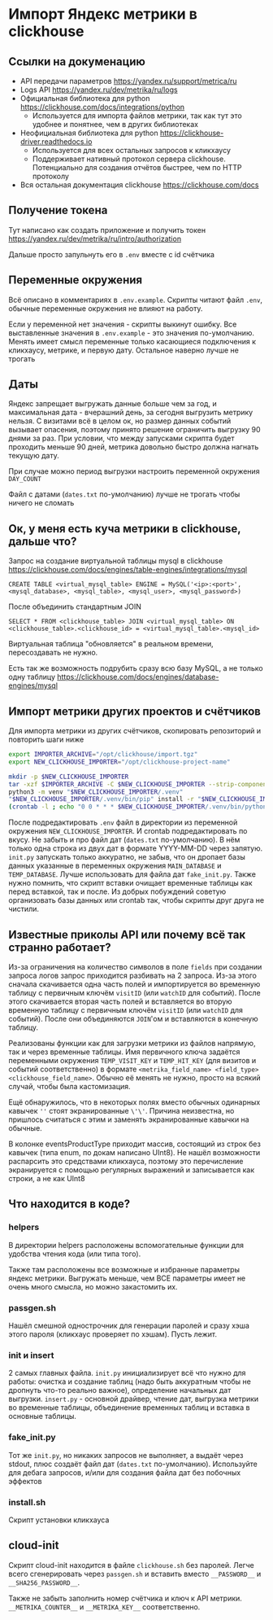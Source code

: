 # Импорт Яндекс метрики в clickhouse

## Ссылки на докуменацию

- API передачи параметров <https://yandex.ru/support/metrica/ru>
- Logs API <https://yandex.ru/dev/metrika/ru/logs>
- Официальная библиотека для python <https://clickhouse.com/docs/integrations/python>
  - Используется для импорта файлов метрики, так как тут это удобнее и понятнее, чем в других библиотеках
- Неофициальная библиотека для python <https://clickhouse-driver.readthedocs.io>
  - Используется для всех остальных запросов к кликхаусу 
  - Поддерживает нативный протокол сервера clickhouse. Потенциально для создания отчётов быстрее, чем по HTTP протоколу
- Вся остальная документация clickhouse <https://clickhouse.com/docs>

## Получение токена

Тут написано как создать приложение и получить токен <https://yandex.ru/dev/metrika/ru/intro/authorization>

Дальше просто запульнуть его в `.env` вместе с id счётчика

## Переменные окружения

Всё описано в комментариях в `.env.example`.
Скрипты читают файл `.env`, обычные переменные окружения не влияют на работу.

Если у переменной нет значения - скрипты выкинут ошибку.
Все выставленные значения в `.env.example` - это значения по-умолчанию.
Менять имеет смысл переменные только касающиеся подключения к кликхаусу, метрике, и первую дату.
Остальное наверно лучше не трогать

## Даты

Яндекс запрещает выгружать данные больше чем за год, и максимальная дата - вчерашний день, за сегодня выгрузить метрику нельзя.
С визитами всё в целом ок, но размер данных событий вызывает опасения, поэтому принято решение ограничить выгрузку 90 днями за раз.
При условии, что между запусками скрипта будет проходить меньше 90 дней, метрика довольно быстро должна нагнать текущую дату.

При случае можно период выгрузки настроить переменной окружения `DAY_COUNT`

Файл с датами (`dates.txt` по-умолчанию) лучше не трогать чтобы ничего не сломать

## Ок, у меня есть куча метрики в clickhouse, дальше что?

Запрос на создание виртуальной таблицы mysql в clickhouse
<https://clickhouse.com/docs/engines/table-engines/integrations/mysql>

```dql
CREATE TABLE <virtual_mysql_table> ENGINE = MySQL('<ip>:<port>', <mysql_database>, <mysql_table>, <mysql_user>, <mysql_password>)
```

После объединить стандартным JOIN

```dql
SELECT * FROM <clickhouse_table> JOIN <virtual_mysql_table> ON <clickhouse_table>.<clickhouse_id> = <virtual_mysql_table>.<mysql_id>
```

Виртуальная таблица "обновляется" в реальном времени, пересоздавать не нужно.

Есть так же возможность подрубить сразу всю базу MySQL, а не только одну таблицу
<https://clickhouse.com/docs/engines/database-engines/mysql>

## Импорт метрики других проектов и счётчиков

Для импорта метрики из других счётчиков, скопировать репозиторий и повторить шаги ниже

```sh
export IMPORTER_ARCHIVE="/opt/clickhouse/import.tgz"
export NEW_CLICKHOUSE_IMPORTER="/opt/clickhouse-project-name"
```

```sh
mkdir -p $NEW_CLICKHOUSE_IMPORTER
tar -xzf $IMPORTER_ARCHIVE -C $NEW_CLICKHOUSE_IMPORTER --strip-components=1
python3 -m venv "$NEW_CLICKHOUSE_IMPORTER/.venv"
"$NEW_CLICKHOUSE_IMPORTER/.venv/bin/pip" install -r "$NEW_CLICKHOUSE_IMPORTER/requirements.txt"
(crontab -l ; echo "0 0 * * * $NEW_CLICKHOUSE_IMPORTER/.venv/bin/python $NEW_CLICKHOUSE_IMPORTER/insert.py 1>> $NEW_CLICKHOUSE_IMPORTER/logs 2>> $NEW_CLICKHOUSE_IMPORTER/logs") | crontab -
```

После подредактировать `.env` файл в директории из переменной окружения `NEW_CLICKHOUSE_IMPORTER`.
И crontab подредактировать по вкусу.
Не забыть и про файл дат (`dates.txt` по-умолчанию). В нём только одна строка из двух дат в формате YYYY-MM-DD через запятую.
`init.py` запускать только аккуратно, не забыв, что он дропает базы данных указанные в переменных окружения `MAIN_DATABASE` и `TEMP_DATABASE`.
Лучше использовать для файла дат `fake_init.py`.
Также нужно помнить, что скрипт вставки очищает временные таблицы как перед вставкой, так и после. Из добрых побуждений советую организовать базы данных или crontab так, чтобы скрипты друг друга не чистили.

## Известные приколы API или почему всё так странно работает?

Из-за ограничения на количество символов в поле `fields` при создании запроса логов запрос приходится разбивать на 2 запроса.
Из-за этого сначала скачивается одна часть полей и импортируется во временную таблицу с первичным ключём `visitID` (или `watchID` для событий).
После этого скачивается вторая часть полей и вставляется во вторую временную таблицу с первичным ключём `visitID` (или `watchID` для событий).
После они объединяются `JOIN`'ом и вставляются в конечную таблицу.

Реализованы функции как для загрузки метрики из файлов напрямую, так и через временные таблицы.
Имя первичного ключа задаётся переменными окружения `TEMP_VISIT_KEY` и `TEMP_HIT_KEY` (для визитов и событий соответственно) в формате `<metrika_field_name> <field_type> <clickhouse_field_name>`.
Обычно её менять не нужно, просто на всякий случай, чтобы была кастомизация.

Ещё обнаружилось, что в некоторых полях вместо обычных одинарных кавычек `''` стоят экранированные `\'\'`.
Причина неизвестна, но пришлось считаться с этим и заменять экранированные кавычки на обычные.

В колонке eventsProductType приходит массив, состоящий из строк без кавычек (типа enum, по докам написано UInt8). Не нашёл возможности распарсить это средствами кликхауса, поэтому это перечисление экранируется с помощью регулярных выражений и записывается как строки, а не как UInt8

## Что находится в коде?

### helpers

В директории helpers расположены вспомогательные функции для удобства чтения кода (или типа того).

Также там расположены все возможные и избранные параметры яндекс метрики.
Выгружать меньше, чем ВСЕ параметры имеет не очень много смысла, но можно закастомить их.

### passgen.sh

Нашёл смешной однострочник для генерации паролей и сразу хэша этого пароля (кликхаус проверяет по хэшам).
Пусть лежит.

### init и insert

2 самых главных файла. `init.py` инициализирует всё что нужно для работы: очистка и создание таблиц (надо быть аккуратным чтобы не дропнуть что-то реально важное), определение начальных дат выгрузки.
`insert.py` - основной драйвер, чтение дат, выгрузка метрики во временные таблицы, объединение временных таблиц и вставка в основные таблицы.

### fake_init.py

Тот же `init.py`, но никаких запросов не выполняет, а выдаёт через stdout, плюс создаёт файл дат (`dates.txt` по-умолчанию).
Используйте для дебага запросов, и/или для создания файла дат без побочных эффектов

### install.sh

Скрипт установки кликхауса

## cloud-init

Скрипт cloud-init находится в файле `clickhouse.sh` без паролей.
Легче всего сгенерировать через `passgen.sh` и вставить вместо `__PASSWORD__` и `__SHA256_PASSWORD__`.

Также не забыть заполнить номер счётчика и ключ к API метрики.
`__METRIKA_COUNTER__` и `__METRIKA_KEY__` соответственно.

